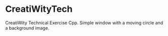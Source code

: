 # CreatiWityTech
CreatiWity Technical Exercise Cpp. Simple window with a moving circle and a background image.
